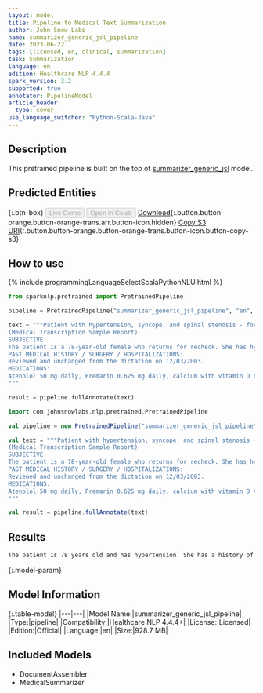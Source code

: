 ```yaml
---
layout: model
title: Pipeline to Medical Text Summarization
author: John Snow Labs
name: summarizer_generic_jsl_pipeline
date: 2023-06-22
tags: [licensed, en, clinical, summarization]
task: Summarization
language: en
edition: Healthcare NLP 4.4.4
spark_version: 3.2
supported: true
annotator: PipelineModel
article_header:
  type: cover
use_language_switcher: "Python-Scala-Java"
---
```


## Description

This pretrained pipeline is built on the top of [summarizer_generic_jsl](https://nlp.johnsnowlabs.com/2023/03/30/summarizer_generic_jsl_en.html) model.

## Predicted Entities



{:.btn-box}
<button class="button button-orange" disabled>Live Demo</button>
<button class="button button-orange" disabled>Open in Colab</button>
[Download](https://s3.amazonaws.com/auxdata.johnsnowlabs.com/clinical/models/summarizer_generic_jsl_pipeline_en_4.4.4_3.2_1687467656668.zip){:.button.button-orange.button-orange-trans.arr.button-icon.hidden}
[Copy S3 URI](s3://auxdata.johnsnowlabs.com/clinical/models/summarizer_generic_jsl_pipeline_en_4.4.4_3.2_1687467656668.zip){:.button.button-orange.button-orange-trans.button-icon.button-copy-s3}

## How to use

<div class="tabs-box" markdown="1">
{% include programmingLanguageSelectScalaPythonNLU.html %}

```python
from sparknlp.pretrained import PretrainedPipeline

pipeline = PretrainedPipeline("summarizer_generic_jsl_pipeline", "en", "clinical/models")

text = """Patient with hypertension, syncope, and spinal stenosis - for recheck.
(Medical Transcription Sample Report)
SUBJECTIVE:
The patient is a 78-year-old female who returns for recheck. She has hypertension. She denies difficulty with chest pain, palpations, orthopnea, nocturnal dyspnea, or edema.
PAST MEDICAL HISTORY / SURGERY / HOSPITALIZATIONS:
Reviewed and unchanged from the dictation on 12/03/2003.
MEDICATIONS:
Atenolol 50 mg daily, Premarin 0.625 mg daily, calcium with vitamin D two to three pills daily, multivitamin daily, aspirin as needed, and TriViFlor 25 mg two pills daily. She also has Elocon cream 0.1% and Synalar cream 0.01% that she uses as needed for rash.
"""

result = pipeline.fullAnnotate(text)
```
```scala
import com.johnsnowlabs.nlp.pretrained.PretrainedPipeline

val pipeline = new PretrainedPipeline("summarizer_generic_jsl_pipeline", "en", "clinical/models")

val text = """Patient with hypertension, syncope, and spinal stenosis - for recheck.
(Medical Transcription Sample Report)
SUBJECTIVE:
The patient is a 78-year-old female who returns for recheck. She has hypertension. She denies difficulty with chest pain, palpations, orthopnea, nocturnal dyspnea, or edema.
PAST MEDICAL HISTORY / SURGERY / HOSPITALIZATIONS:
Reviewed and unchanged from the dictation on 12/03/2003.
MEDICATIONS:
Atenolol 50 mg daily, Premarin 0.625 mg daily, calcium with vitamin D two to three pills daily, multivitamin daily, aspirin as needed, and TriViFlor 25 mg two pills daily. She also has Elocon cream 0.1% and Synalar cream 0.01% that she uses as needed for rash.
"""

val result = pipeline.fullAnnotate(text)
```
</div>



## Results

```bash
The patient is 78 years old and has hypertension. She has a history of chest pain, palpations, orthopedics, and spinal stenosis. She has a prescription of Atenolol 50 mg daily, Premarin 0.625 mg daily, calcium with vitamin D two to three pills daily, multivitamin daily, aspirin, and TriViFlor 25 mg two pills daily.
```

{:.model-param}
## Model Information

{:.table-model}
|---|---|
|Model Name:|summarizer_generic_jsl_pipeline|
|Type:|pipeline|
|Compatibility:|Healthcare NLP 4.4.4+|
|License:|Licensed|
|Edition:|Official|
|Language:|en|
|Size:|928.7 MB|

## Included Models

- DocumentAssembler
- MedicalSummarizer